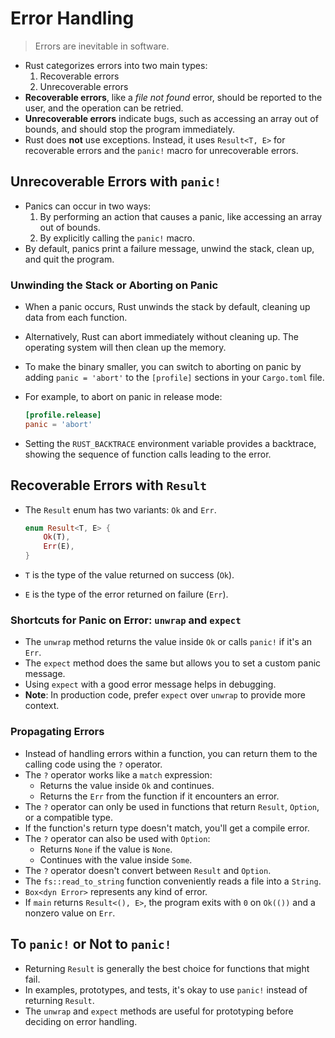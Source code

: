 # Error Handling

> Errors are inevitable in software.

- Rust categorizes errors into two main types:
    1. Recoverable errors
    2. Unrecoverable errors
- **Recoverable errors**, like a *file not found* error, should be reported to the user, and the operation can be
  retried.
- **Unrecoverable errors** indicate bugs, such as accessing an array out of bounds, and should stop the program
  immediately.
- Rust does **not** use exceptions. Instead, it uses `Result<T, E>` for recoverable errors and the `panic!` macro for
  unrecoverable errors.

## Unrecoverable Errors with `panic!`

- Panics can occur in two ways:
    1. By performing an action that causes a panic, like accessing an array out of bounds.
    2. By explicitly calling the `panic!` macro.
- By default, panics print a failure message, unwind the stack, clean up, and quit the program.

### Unwinding the Stack or Aborting on Panic

- When a panic occurs, Rust unwinds the stack by default, cleaning up data from each function.
- Alternatively, Rust can abort immediately without cleaning up. The operating system will then clean up the memory.
- To make the binary smaller, you can switch to aborting on panic by adding `panic = 'abort'` to the `[profile]`
  sections in your `Cargo.toml` file.
- For example, to abort on panic in release mode:

    ```toml
    [profile.release]
    panic = 'abort'
    ```

- Setting the `RUST_BACKTRACE` environment variable provides a backtrace, showing the sequence of function calls leading
  to the error.

## Recoverable Errors with `Result`

- The `Result` enum has two variants: `Ok` and `Err`.

  ```rust
  enum Result<T, E> {
      Ok(T),
      Err(E),
  }
  ```

- `T` is the type of the value returned on success (`Ok`).
- `E` is the type of the error returned on failure (`Err`).

### Shortcuts for Panic on Error: `unwrap` and `expect`

- The `unwrap` method returns the value inside `Ok` or calls `panic!` if it's an `Err`.
- The `expect` method does the same but allows you to set a custom panic message.
- Using `expect` with a good error message helps in debugging.
- **Note**: In production code, prefer `expect` over `unwrap` to provide more context.

### Propagating Errors

- Instead of handling errors within a function, you can return them to the calling code using the `?` operator.
- The `?` operator works like a `match` expression:
    - Returns the value inside `Ok` and continues.
    - Returns the `Err` from the function if it encounters an error.
- The `?` operator can only be used in functions that return `Result`, `Option`, or a compatible type.
- If the function's return type doesn't match, you'll get a compile error.
- The `?` operator can also be used with `Option`:
    - Returns `None` if the value is `None`.
    - Continues with the value inside `Some`.
- The `?` operator doesn't convert between `Result` and `Option`.
- The `fs::read_to_string` function conveniently reads a file into a `String`.
- `Box<dyn Error>` represents any kind of error.
- If `main` returns `Result<(), E>`, the program exits with `0` on `Ok(())` and a nonzero value on `Err`.

## To `panic!` or Not to `panic!`

- Returning `Result` is generally the best choice for functions that might fail.
- In examples, prototypes, and tests, it's okay to use `panic!` instead of returning `Result`.
- The `unwrap` and `expect` methods are useful for prototyping before deciding on error handling.
